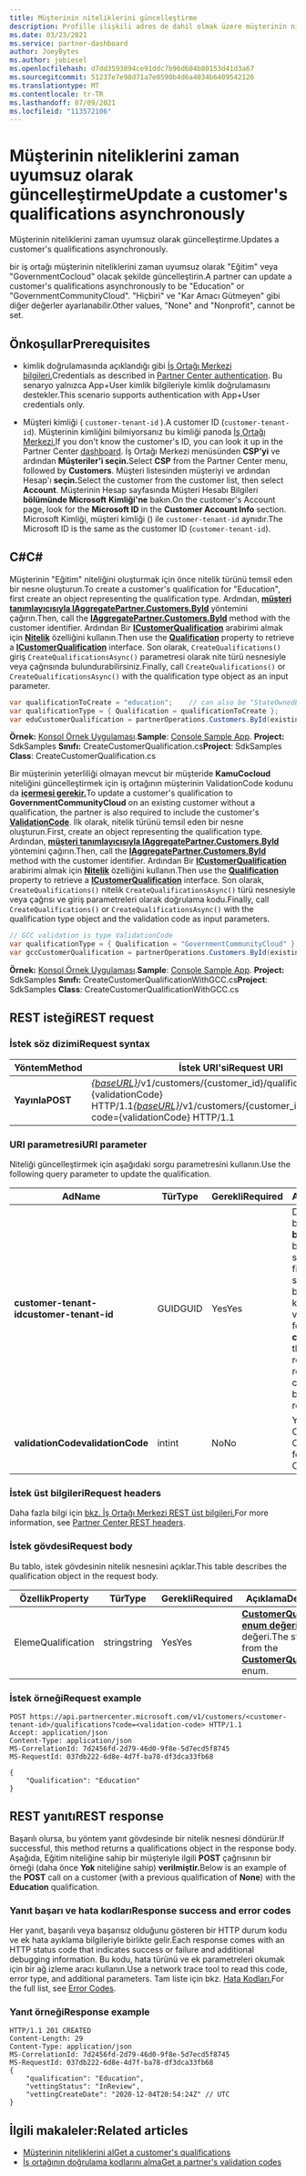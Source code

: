 ```yaml
---
title: Müşterinin niteliklerini güncelleştirme
description: Profille ilişkili adres de dahil olmak üzere müşterinin niteliklerini zaman uyumsuz olarak güncelleştirme.
ms.date: 03/23/2021
ms.service: partner-dashboard
author: JoeyBytes
ms.author: jobiesel
ms.openlocfilehash: d7dd3593894ce91ddc7b96d604b80153d41d3a67
ms.sourcegitcommit: 51237e7e98d71a7e0590b4d6a4034b6409542126
ms.translationtype: MT
ms.contentlocale: tr-TR
ms.lasthandoff: 07/09/2021
ms.locfileid: "113572106"
---
```

# <a name="update-a-customers-qualifications-asynchronously"></a><span data-ttu-id="414db-103">Müşterinin niteliklerini zaman uyumsuz olarak güncelleştirme</span><span class="sxs-lookup"><span data-stu-id="414db-103">Update a customer's qualifications asynchronously</span></span>

<span data-ttu-id="414db-104">Müşterinin niteliklerini zaman uyumsuz olarak güncelleştirme.</span><span class="sxs-lookup"><span data-stu-id="414db-104">Updates a customer's qualifications asynchronously.</span></span>

<span data-ttu-id="414db-105">bir iş ortağı müşterinin niteliklerini zaman uyumsuz olarak "Eğitim" veya "GovernmentCocloud" olacak şekilde güncelleştirin.</span><span class="sxs-lookup"><span data-stu-id="414db-105">A partner can update a customer's qualifications asynchronously to be "Education" or "GovernmentCommunityCloud".</span></span> <span data-ttu-id="414db-106">"Hiçbiri" ve "Kar Amacı Gütmeyen" gibi diğer değerler ayarlanabilir.</span><span class="sxs-lookup"><span data-stu-id="414db-106">Other values, "None" and "Nonprofit", cannot be set.</span></span>

## <a name="prerequisites"></a><span data-ttu-id="414db-107">Önkoşullar</span><span class="sxs-lookup"><span data-stu-id="414db-107">Prerequisites</span></span>

- <span data-ttu-id="414db-108">kimlik doğrulamasında açıklandığı gibi [İş Ortağı Merkezi bilgileri.](partner-center-authentication.md)</span><span class="sxs-lookup"><span data-stu-id="414db-108">Credentials as described in [Partner Center authentication](partner-center-authentication.md).</span></span> <span data-ttu-id="414db-109">Bu senaryo yalnızca App+User kimlik bilgileriyle kimlik doğrulamasını destekler.</span><span class="sxs-lookup"><span data-stu-id="414db-109">This scenario supports authentication with App+User credentials only.</span></span>

- <span data-ttu-id="414db-110">Müşteri kimliği ( `customer-tenant-id` ).</span><span class="sxs-lookup"><span data-stu-id="414db-110">A customer ID (`customer-tenant-id`).</span></span> <span data-ttu-id="414db-111">Müşterinin kimliğini bilmiyorsanız bu kimliği panoda [İş Ortağı Merkezi.](https://partner.microsoft.com/dashboard)</span><span class="sxs-lookup"><span data-stu-id="414db-111">If you don't know the customer's ID, you can look it up in the Partner Center [dashboard](https://partner.microsoft.com/dashboard).</span></span> <span data-ttu-id="414db-112">İş Ortağı Merkezi menüsünden **CSP'yi** ve ardından **Müşteriler'i seçin.**</span><span class="sxs-lookup"><span data-stu-id="414db-112">Select **CSP** from the Partner Center menu, followed by **Customers**.</span></span> <span data-ttu-id="414db-113">Müşteri listesinden müşteriyi ve ardından Hesap'ı **seçin.**</span><span class="sxs-lookup"><span data-stu-id="414db-113">Select the customer from the customer list, then select **Account**.</span></span> <span data-ttu-id="414db-114">Müşterinin Hesap sayfasında Müşteri Hesabı Bilgileri **bölümünde Microsoft** **Kimliği'ne** bakın.</span><span class="sxs-lookup"><span data-stu-id="414db-114">On the customer's Account page, look for the **Microsoft ID** in the **Customer Account Info** section.</span></span> <span data-ttu-id="414db-115">Microsoft Kimliği, müşteri kimliği () ile `customer-tenant-id` aynıdır.</span><span class="sxs-lookup"><span data-stu-id="414db-115">The Microsoft ID is the same as the customer ID  (`customer-tenant-id`).</span></span>

## <a name="c"></a><span data-ttu-id="414db-116">C\#</span><span class="sxs-lookup"><span data-stu-id="414db-116">C\#</span></span>

<span data-ttu-id="414db-117">Müşterinin "Eğitim" niteliğini oluşturmak için önce nitelik türünü temsil eden bir nesne oluşturun.</span><span class="sxs-lookup"><span data-stu-id="414db-117">To create a customer's qualification for "Education", first create an object representing the qualification type.</span></span> <span data-ttu-id="414db-118">Ardından, [**müşteri tanımlayıcısıyla IAggregatePartner.Customers.ById**](/dotnet/api/microsoft.store.partnercenter.customers.icustomercollection.byid) yöntemini çağırın.</span><span class="sxs-lookup"><span data-stu-id="414db-118">Then, call the [**IAggregatePartner.Customers.ById**](/dotnet/api/microsoft.store.partnercenter.customers.icustomercollection.byid) method with the customer identifier.</span></span> <span data-ttu-id="414db-119">Ardından Bir [**ICustomerQualification**](/dotnet/api/microsoft.store.partnercenter.qualification.icustomerqualification) arabirimi almak için [**Nitelik**](/dotnet/api/microsoft.store.partnercenter.customers.icustomer.qualification) özelliğini kullanın.</span><span class="sxs-lookup"><span data-stu-id="414db-119">Then use the [**Qualification**](/dotnet/api/microsoft.store.partnercenter.customers.icustomer.qualification) property to retrieve a [**ICustomerQualification**](/dotnet/api/microsoft.store.partnercenter.qualification.icustomerqualification) interface.</span></span> <span data-ttu-id="414db-120">Son olarak, `CreateQualifications()` giriş `CreateQualificationsAsync()` parametresi olarak nite türü nesnesiyle veya çağrısında bulundurabilirsiniz.</span><span class="sxs-lookup"><span data-stu-id="414db-120">Finally, call `CreateQualifications()` or `CreateQualificationsAsync()` with the qualification type object as an input parameter.</span></span>

``` csharp
var qualificationToCreate = "education";    // can also be "StateOwnedEntity" or "GovernmentCommunityCloud". See GCC example below.
var qualificationType = { Qualification = qualificationToCreate };
var eduCustomerQualification = partnerOperations.Customers.ById(existingCustomer.Id).Qualification.CreateQualifications(qualificationType);
```

<span data-ttu-id="414db-121">**Örnek:** [Konsol Örnek Uygulaması](https://github.com/microsoft/Partner-Center-DotNet-Samples).</span><span class="sxs-lookup"><span data-stu-id="414db-121">**Sample**: [Console Sample App](https://github.com/microsoft/Partner-Center-DotNet-Samples).</span></span> <span data-ttu-id="414db-122">**Project:** SdkSamples **Sınıfı:** CreateCustomerQualification.cs</span><span class="sxs-lookup"><span data-stu-id="414db-122">**Project**: SdkSamples **Class**: CreateCustomerQualification.cs</span></span>

<span data-ttu-id="414db-123">Bir müşterinin yeterliliği olmayan mevcut bir müşteride **KamuCocloud** niteliğini güncelleştirmek için iş ortağının müşterinin ValidationCode kodunu da [**içermesi gerekir.**](utility-resources.md#validationcode)</span><span class="sxs-lookup"><span data-stu-id="414db-123">To update a customer's qualification to **GovernmentCommunityCloud** on an existing customer without a qualification, the partner is also required to include the customer's [**ValidationCode**](utility-resources.md#validationcode).</span></span> <span data-ttu-id="414db-124">İlk olarak, nitelik türünü temsil eden bir nesne oluşturun.</span><span class="sxs-lookup"><span data-stu-id="414db-124">First, create an object representing the qualification type.</span></span> <span data-ttu-id="414db-125">Ardından, [**müşteri tanımlayıcısıyla IAggregatePartner.Customers.ById**](/dotnet/api/microsoft.store.partnercenter.customers.icustomercollection.byid) yöntemini çağırın.</span><span class="sxs-lookup"><span data-stu-id="414db-125">Then, call the [**IAggregatePartner.Customers.ById**](/dotnet/api/microsoft.store.partnercenter.customers.icustomercollection.byid) method with the customer identifier.</span></span> <span data-ttu-id="414db-126">Ardından Bir [**ICustomerQualification**](/dotnet/api/microsoft.store.partnercenter.qualification.icustomerqualification) arabirimi almak için [**Nitelik**](/dotnet/api/microsoft.store.partnercenter.customers.icustomer.qualification) özelliğini kullanın.</span><span class="sxs-lookup"><span data-stu-id="414db-126">Then use the [**Qualification**](/dotnet/api/microsoft.store.partnercenter.customers.icustomer.qualification) property to retrieve a [**ICustomerQualification**](/dotnet/api/microsoft.store.partnercenter.qualification.icustomerqualification) interface.</span></span> <span data-ttu-id="414db-127">Son olarak, `CreateQualifications()` nitelik `CreateQualificationsAsync()` türü nesnesiyle veya çağrısı ve giriş parametreleri olarak doğrulama kodu.</span><span class="sxs-lookup"><span data-stu-id="414db-127">Finally, call `CreateQualifications()` or `CreateQualificationsAsync()` with the qualification type object and the validation code as input parameters.</span></span>

``` csharp
// GCC validation is type ValidationCode
var qualificationType = { Qualification = "GovernmentCommunityCloud" };
var gccCustomerQualification = partnerOperations.Customers.ById(existingCustomer.Id).Qualification.CreateQualifications(qualificationType, gccValidation);
```

<span data-ttu-id="414db-128">**Örnek:** [Konsol Örnek Uygulaması](https://github.com/microsoft/Partner-Center-DotNet-Samples).</span><span class="sxs-lookup"><span data-stu-id="414db-128">**Sample**: [Console Sample App](https://github.com/microsoft/Partner-Center-DotNet-Samples).</span></span> <span data-ttu-id="414db-129">**Project:** SdkSamples **Sınıfı:** CreateCustomerQualificationWithGCC.cs</span><span class="sxs-lookup"><span data-stu-id="414db-129">**Project**: SdkSamples **Class**: CreateCustomerQualificationWithGCC.cs</span></span>

## <a name="rest-request"></a><span data-ttu-id="414db-130">REST isteği</span><span class="sxs-lookup"><span data-stu-id="414db-130">REST request</span></span>

### <a name="request-syntax"></a><span data-ttu-id="414db-131">İstek söz dizimi</span><span class="sxs-lookup"><span data-stu-id="414db-131">Request syntax</span></span>

| <span data-ttu-id="414db-132">Yöntem</span><span class="sxs-lookup"><span data-stu-id="414db-132">Method</span></span>  | <span data-ttu-id="414db-133">İstek URI'si</span><span class="sxs-lookup"><span data-stu-id="414db-133">Request URI</span></span>                                                                                             |
|---------|---------------------------------------------------------------------------------------------------------|
| <span data-ttu-id="414db-134">**Yayınla**</span><span class="sxs-lookup"><span data-stu-id="414db-134">**POST**</span></span> | <span data-ttu-id="414db-135">[*{baseURL}*](partner-center-rest-urls.md)/v1/customers/{customer_id}/qualifications?code={validationCode} HTTP/1.1</span><span class="sxs-lookup"><span data-stu-id="414db-135">[*{baseURL}*](partner-center-rest-urls.md)/v1/customers/{customer_id}/qualifications?code={validationCode} HTTP/1.1</span></span> |

### <a name="uri-parameter"></a><span data-ttu-id="414db-136">URI parametresi</span><span class="sxs-lookup"><span data-stu-id="414db-136">URI parameter</span></span>

<span data-ttu-id="414db-137">Niteliği güncelleştirmek için aşağıdaki sorgu parametresini kullanın.</span><span class="sxs-lookup"><span data-stu-id="414db-137">Use the following query parameter to update the qualification.</span></span>

| <span data-ttu-id="414db-138">Ad</span><span class="sxs-lookup"><span data-stu-id="414db-138">Name</span></span>                   | <span data-ttu-id="414db-139">Tür</span><span class="sxs-lookup"><span data-stu-id="414db-139">Type</span></span> | <span data-ttu-id="414db-140">Gerekli</span><span class="sxs-lookup"><span data-stu-id="414db-140">Required</span></span> | <span data-ttu-id="414db-141">Açıklama</span><span class="sxs-lookup"><span data-stu-id="414db-141">Description</span></span>                                                                                                                                            |
|------------------------|------|----------|--------------------------------------------------------------------------------------------------------------------------------------------------------|
| <span data-ttu-id="414db-142">**customer-tenant-id**</span><span class="sxs-lookup"><span data-stu-id="414db-142">**customer-tenant-id**</span></span> | <span data-ttu-id="414db-143">GUID</span><span class="sxs-lookup"><span data-stu-id="414db-143">GUID</span></span> | <span data-ttu-id="414db-144">Yes</span><span class="sxs-lookup"><span data-stu-id="414db-144">Yes</span></span>      | <span data-ttu-id="414db-145">Değer, kurumsal bayinin kurumsal **bayiye** ait olan belirli bir müşteri için sonuçları filtrelemesini sağlayan GUID biçimli bir müşteri kiracı kimliğidir.</span><span class="sxs-lookup"><span data-stu-id="414db-145">The value is a GUID formatted **customer-tenant-id** that allows the reseller to filter the results for a given customer that belongs to the reseller.</span></span> |
| <span data-ttu-id="414db-146">**validationCode**</span><span class="sxs-lookup"><span data-stu-id="414db-146">**validationCode**</span></span>     | <span data-ttu-id="414db-147">int</span><span class="sxs-lookup"><span data-stu-id="414db-147">int</span></span>  | <span data-ttu-id="414db-148">No</span><span class="sxs-lookup"><span data-stu-id="414db-148">No</span></span>       | <span data-ttu-id="414db-149">Yalnızca Government Community Cloud.</span><span class="sxs-lookup"><span data-stu-id="414db-149">Only needed for Government Community Cloud.</span></span>                                                                                                            |

### <a name="request-headers"></a><span data-ttu-id="414db-150">İstek üst bilgileri</span><span class="sxs-lookup"><span data-stu-id="414db-150">Request headers</span></span>

<span data-ttu-id="414db-151">Daha fazla bilgi için [bkz. İş Ortağı Merkezi REST üst bilgileri.](headers.md)</span><span class="sxs-lookup"><span data-stu-id="414db-151">For more information, see [Partner Center REST headers](headers.md).</span></span>

### <a name="request-body"></a><span data-ttu-id="414db-152">İstek gövdesi</span><span class="sxs-lookup"><span data-stu-id="414db-152">Request body</span></span>

<span data-ttu-id="414db-153">Bu tablo, istek gövdesinin nitelik nesnesini açıklar.</span><span class="sxs-lookup"><span data-stu-id="414db-153">This table describes the qualification object in the request body.</span></span>

<span data-ttu-id="414db-154">Özellik</span><span class="sxs-lookup"><span data-stu-id="414db-154">Property</span></span> | <span data-ttu-id="414db-155">Tür</span><span class="sxs-lookup"><span data-stu-id="414db-155">Type</span></span> | <span data-ttu-id="414db-156">Gerekli</span><span class="sxs-lookup"><span data-stu-id="414db-156">Required</span></span> | <span data-ttu-id="414db-157">Açıklama</span><span class="sxs-lookup"><span data-stu-id="414db-157">Description</span></span>
-------- | ---- | -------- | -----------
<span data-ttu-id="414db-158">Eleme</span><span class="sxs-lookup"><span data-stu-id="414db-158">Qualification</span></span> | <span data-ttu-id="414db-159">string</span><span class="sxs-lookup"><span data-stu-id="414db-159">string</span></span> | <span data-ttu-id="414db-160">Yes</span><span class="sxs-lookup"><span data-stu-id="414db-160">Yes</span></span> | <span data-ttu-id="414db-161">[**CustomerQualification enum değerinden dize**](/dotnet/api/microsoft.store.partnercenter.models.customers.customerqualification) değeri.</span><span class="sxs-lookup"><span data-stu-id="414db-161">The string value from the [**CustomerQualification**](/dotnet/api/microsoft.store.partnercenter.models.customers.customerqualification) enum.</span></span>

### <a name="request-example"></a><span data-ttu-id="414db-162">İstek örneği</span><span class="sxs-lookup"><span data-stu-id="414db-162">Request example</span></span>

```http
POST https://api.partnercenter.microsoft.com/v1/customers/<customer-tenant-id>/qualifications?code=<validation-code> HTTP/1.1
Accept: application/json
Content-Type: application/json
MS-CorrelationId: 7d2456fd-2d79-46d0-9f8e-5d7ecd5f8745
MS-RequestId: 037db222-6d8e-4d7f-ba78-df3dca33fb68

{
    "Qualification": "Education"
}

```

## <a name="rest-response"></a><span data-ttu-id="414db-163">REST yanıtı</span><span class="sxs-lookup"><span data-stu-id="414db-163">REST response</span></span>

<span data-ttu-id="414db-164">Başarılı olursa, bu yöntem yanıt gövdesinde bir nitelik nesnesi döndürür.</span><span class="sxs-lookup"><span data-stu-id="414db-164">If successful, this method returns a qualifications object in the response body.</span></span> <span data-ttu-id="414db-165">Aşağıda, Eğitim niteliğine sahip bir müşteriyle ilgili **POST** çağrısının bir örneği (daha önce **Yok** niteliğine sahip) **verilmiştir.**</span><span class="sxs-lookup"><span data-stu-id="414db-165">Below is an example of the **POST** call on a customer (with a previous qualification of **None**) with the **Education** qualification.</span></span>

### <a name="response-success-and-error-codes"></a><span data-ttu-id="414db-166">Yanıt başarı ve hata kodları</span><span class="sxs-lookup"><span data-stu-id="414db-166">Response success and error codes</span></span>

<span data-ttu-id="414db-167">Her yanıt, başarılı veya başarısız olduğunu gösteren bir HTTP durum kodu ve ek hata ayıklama bilgileriyle birlikte gelir.</span><span class="sxs-lookup"><span data-stu-id="414db-167">Each response comes with an HTTP status code that indicates success or failure and additional debugging information.</span></span> <span data-ttu-id="414db-168">Bu kodu, hata türünü ve ek parametreleri okumak için bir ağ izleme aracı kullanın.</span><span class="sxs-lookup"><span data-stu-id="414db-168">Use a network trace tool to read this code, error type, and additional parameters.</span></span> <span data-ttu-id="414db-169">Tam liste için bkz. [Hata Kodları.](error-codes.md)</span><span class="sxs-lookup"><span data-stu-id="414db-169">For the full list, see [Error Codes](error-codes.md).</span></span>

### <a name="response-example"></a><span data-ttu-id="414db-170">Yanıt örneği</span><span class="sxs-lookup"><span data-stu-id="414db-170">Response example</span></span>

```http
HTTP/1.1 201 CREATED
Content-Length: 29
Content-Type: application/json
MS-CorrelationId: 7d2456fd-2d79-46d0-9f8e-5d7ecd5f8745
MS-RequestId: 037db222-6d8e-4d7f-ba78-df3dca33fb68
{
    "qualification": "Education",
    "vettingStatus": "InReview",
    "vettingCreateDate": "2020-12-04T20:54:24Z" // UTC
}
```

## <a name="related-articles"></a><span data-ttu-id="414db-171">İlgili makaleler:</span><span class="sxs-lookup"><span data-stu-id="414db-171">Related articles</span></span>

- [<span data-ttu-id="414db-172">Müşterinin niteliklerini al</span><span class="sxs-lookup"><span data-stu-id="414db-172">Get a customer's qualifications</span></span>](./get-customer-qualification-asynchronous.md)
- [<span data-ttu-id="414db-173">İş ortağının doğrulama kodlarını alma</span><span class="sxs-lookup"><span data-stu-id="414db-173">Get a partner's validation codes</span></span>](get-a-partner-s-validation-codes.md)
